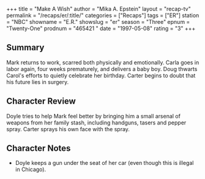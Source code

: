 +++
title = "Make A Wish"
author = "Mika A. Epstein"
layout = "recap-tv"
permalink = "/recaps/er/:title/"
categories = ["Recaps"]
tags = ["ER"]
station = "NBC"
showname = "E.R."
showslug = "er"
season = "Three"
epnum = "Twenty-One"
prodnum = "465421  "
date = "1997-05-08"
rating = "3"
+++

## Summary  
  
Mark returns to work, scarred both physically and emotionally. Carla goes in labor again, four weeks prematurely, and delivers a baby boy. Doug thwarts Carol's efforts to quietly celebrate her birthday. Carter begins to doubt that his future lies in surgery.

## Character Review  
  
Doyle tries to help Mark feel better by bringing him a small arsenal of weapons from her family stash, including handguns, tasers and pepper spray. Carter sprays his own face with the spray.

## Character Notes  
  
* Doyle keeps a gun under the seat of her car (even though this is illegal in Chicago).